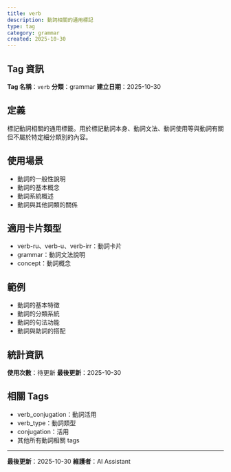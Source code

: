 ```yaml
---
title: verb
description: 動詞相關的通用標記
type: tag
category: grammar
created: 2025-10-30
---
```


## Tag 資訊

**Tag 名稱**：`verb`
**分類**：grammar
**建立日期**：2025-10-30

## 定義

標記動詞相關的通用標籤。用於標記動詞本身、動詞文法、動詞使用等與動詞有關但不屬於特定細分類別的內容。

## 使用場景

- 動詞的一般性說明
- 動詞的基本概念
- 動詞系統概述
- 動詞與其他詞類的關係

## 適用卡片類型

- verb-ru、verb-u、verb-irr：動詞卡片
- grammar：動詞文法說明
- concept：動詞概念

## 範例

- 動詞的基本特徵
- 動詞的分類系統
- 動詞的句法功能
- 動詞與助詞的搭配

## 統計資訊

**使用次數**：待更新
**最後更新**：2025-10-30

## 相關 Tags

- verb_conjugation：動詞活用
- verb_type：動詞類型
- conjugation：活用
- 其他所有動詞相關 tags

---

**最後更新**：2025-10-30
**維護者**：AI Assistant
